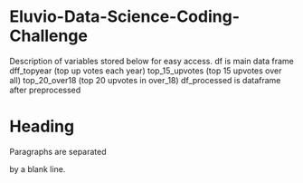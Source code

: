 # Eluvio-Data-Science-Coding-Challenge
Description of variables stored below for easy access.
df is main data frame
dff_topyear (top up votes each year)
top_15_upvotes (top 15 upvotes over all)
top_20_over18 (top 20 upvotes in over_18)
df_processed is dataframe after preprocessed
<h1>Heading</h1>


<p>Paragraphs are separated


by a blank line.</p>
